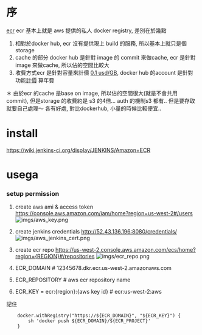 序
===
[ecr](http://docs.aws.amazon.com/AmazonECR/latest/userguide/ECR_GetStarted.html)
ecr 基本上就是 aws 提供的私人 docker registry, 差別在於幾點
1. 相對於docker hub, ecr 沒有提供現上 build 的服務, 所以基本上就只是個storage
2. cache 的部分 docker hub 是針對 image 的 commit 來做cache, ecr 是針對 image 來做cache, 所以佔的空間比較大
3. 收費方式ecr 是針對容量來計價 [0.1 usd/GB](https://aws.amazon.com/tw/ecr/pricing/), docker hub 的account 是針對功能[計價](https://www.docker.com/pricing) 算年費

＊ 由於ecr 的cache 是base on image, 所以佔的空間很大(就是不會共用commit), 但是storage 的收費約是 s3 的4倍... auth 的機制s3 都有.. 但是要存取就要自己處理～ 各有好處, 對比dockerhub, 小量的時候比較便宜.. 

install
===
https://wiki.jenkins-ci.org/display/JENKINS/Amazon+ECR


usega
===

### setup permission
1. create aws ami & access token
https://console.aws.amazon.com/iam/home?region=us-west-2#/users
![imgs/aws_key.png](readme.mkd)

2. create jenkins credentials
http://52.43.136.196:8080/credentials/
![imgs/aws_jenkins_cert.png](readme.mkd)

3. create ecr repo
https://us-west-2.console.aws.amazon.com/ecs/home?region={REGION}#/repositories
![imgs/ecr_repo.png](readme.mkd)

1. ECR_DOMAIN # 12345678.dkr.ecr.us-west-2.amazonaws.com
2. ECR_REPOSITORY # aws ecr repository name
3. ECR_KEY = ecr:{region}:{aws key id} # ecr:us-west-2:aws 

記住

```
    docker.withRegistry("https://${ECR_DOMAIN}", "${ECR_KEY}") {
        sh 'docker push ${ECR_DOMAIN}/${ECR_PROJECT}'
    }
```
